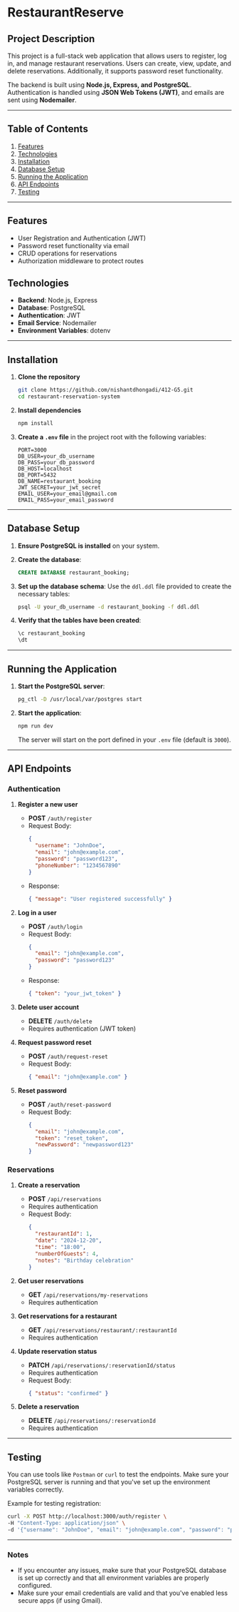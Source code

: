 # RestaurantReserve

## Project Description
This project is a full-stack web application that allows users to register, log in, and manage restaurant reservations. Users can create, view, update, and delete reservations. Additionally, it supports password reset functionality. 

The backend is built using **Node.js, Express, and PostgreSQL**. Authentication is handled using **JSON Web Tokens (JWT)**, and emails are sent using **Nodemailer**.

---

## Table of Contents
1. [Features](#features)
2. [Technologies](#technologies)
3. [Installation](#installation)
4. [Database Setup](#database-setup)
5. [Running the Application](#running-the-application)
6. [API Endpoints](#api-endpoints)
7. [Testing](#testing)

---

## Features
- User Registration and Authentication (JWT)
- Password reset functionality via email
- CRUD operations for reservations
- Authorization middleware to protect routes

## Technologies
- **Backend**: Node.js, Express
- **Database**: PostgreSQL
- **Authentication**: JWT
- **Email Service**: Nodemailer
- **Environment Variables**: dotenv

---

## Installation

1. **Clone the repository**
   ```bash
   git clone https://github.com/nishantdhongadi/412-G5.git
   cd restaurant-reservation-system
   ```

2. **Install dependencies**
   ```bash
   npm install
   ```

3. **Create a `.env` file** in the project root with the following variables:
   ```env
   PORT=3000
   DB_USER=your_db_username
   DB_PASS=your_db_password
   DB_HOST=localhost
   DB_PORT=5432
   DB_NAME=restaurant_booking
   JWT_SECRET=your_jwt_secret
   EMAIL_USER=your_email@gmail.com
   EMAIL_PASS=your_email_password
   ```

---

## Database Setup

1. **Ensure PostgreSQL is installed** on your system.

2. **Create the database**:
   ```sql
   CREATE DATABASE restaurant_booking;
   ```

3. **Set up the database schema**:
   Use the `ddl.ddl` file provided to create the necessary tables:
   ```bash
   psql -U your_db_username -d restaurant_booking -f ddl.ddl
   ```

4. **Verify that the tables have been created**:
   ```sql
   \c restaurant_booking
   \dt
   ```
   
---

## Running the Application

1. **Start the PostgreSQL server**:
   ```bash
   pg_ctl -D /usr/local/var/postgres start
   ```

2. **Start the application**:
   ```bash
   npm run dev
   ```
   The server will start on the port defined in your `.env` file (default is `3000`).

---

## API Endpoints

### **Authentication**

1. **Register a new user**
   - **POST** `/auth/register`
   - Request Body:
     ```json
     {
       "username": "JohnDoe",
       "email": "john@example.com",
       "password": "password123",
       "phoneNumber": "1234567890"
     }
     ```
   - Response:
     ```json
     { "message": "User registered successfully" }
     ```

2. **Log in a user**
   - **POST** `/auth/login`
   - Request Body:
     ```json
     {
       "email": "john@example.com",
       "password": "password123"
     }
     ```
   - Response:
     ```json
     { "token": "your_jwt_token" }
     ```

3. **Delete user account**
   - **DELETE** `/auth/delete`
   - Requires authentication (JWT token)

4. **Request password reset**
   - **POST** `/auth/request-reset`
   - Request Body:
     ```json
     { "email": "john@example.com" }
     ```

5. **Reset password**
   - **POST** `/auth/reset-password`
   - Request Body:
     ```json
     {
       "email": "john@example.com",
       "token": "reset_token",
       "newPassword": "newpassword123"
     }
     ```

### **Reservations**

1. **Create a reservation**
   - **POST** `/api/reservations`
   - Requires authentication
   - Request Body:
     ```json
     {
       "restaurantId": 1,
       "date": "2024-12-20",
       "time": "18:00",
       "numberOfGuests": 4,
       "notes": "Birthday celebration"
     }
     ```

2. **Get user reservations**
   - **GET** `/api/reservations/my-reservations`
   - Requires authentication

3. **Get reservations for a restaurant**
   - **GET** `/api/reservations/restaurant/:restaurantId`
   - Requires authentication

4. **Update reservation status**
   - **PATCH** `/api/reservations/:reservationId/status`
   - Requires authentication
   - Request Body:
     ```json
     { "status": "confirmed" }
     ```

5. **Delete a reservation**
   - **DELETE** `/api/reservations/:reservationId`
   - Requires authentication

---

## Testing

You can use tools like `Postman` or `curl` to test the endpoints. Make sure your PostgreSQL server is running and that you've set up the environment variables correctly.

Example for testing registration:

```bash
curl -X POST http://localhost:3000/auth/register \
-H "Content-Type: application/json" \
-d '{"username": "JohnDoe", "email": "john@example.com", "password": "password123", "phoneNumber": "1234567890"}'
```

---

### Notes
- If you encounter any issues, make sure that your PostgreSQL database is set up correctly and that all environment variables are properly configured.
- Make sure your email credentials are valid and that you've enabled less secure apps (if using Gmail).
